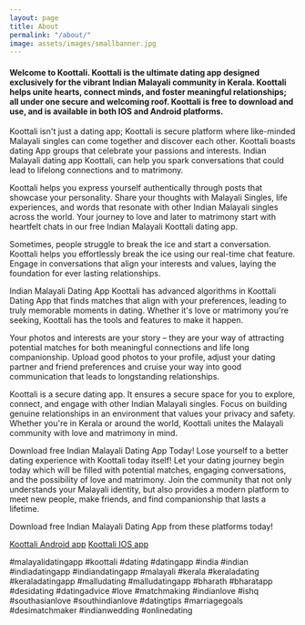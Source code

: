 ```yaml
---
layout: page
title: About
permalink: "/about/"
image: assets/images/smallbanner.jpg
---
```


#### Welcome to Koottali. Koottali is the ultimate dating app designed exclusively for the vibrant Indian Malayali community in Kerala. Koottali helps unite hearts, connect minds, and foster meaningful relationships; all under one secure and welcoming roof. Koottali is free to download and use, and is available in both IOS and Android platforms.


Koottali isn't just a dating app; Koottali is secure platform where like-minded Malayali singles can come together and discover each other. Koottali boasts dating App groups that celebrate your passions and interests. Indian Malayali dating app Koottali, can help you spark conversations that could lead to lifelong connections and to matrimony.

Koottali helps you express yourself authentically through posts that showcase your personality. Share your thoughts with Malayali Singles, life experiences, and words that resonate with other Indian Malayali singles across the world. Your journey to love and later to matrimony start with heartfelt chats in our free Indian Malayali Koottali dating app.

Sometimes, people struggle to break the ice and start a conversation. Koottali helps you effortlessly break the ice using our real-time chat feature. Engage in conversations that align your interests and values, laying the foundation for ever lasting relationships.

Indian Malayali Dating App Koottali has advanced algorithms in Koottali Dating App that finds matches that align with your preferences, leading to truly memorable moments in dating. Whether it's love or matrimony you're seeking, Koottali has the tools and features to make it happen.

Your photos and interests are your story – they are your way of attracting potential matches for both meaningful connections and life long companionship. Upload good photos to your profile, adjust your dating partner and friend preferences and cruise your way into good communication that leads to longstanding relationships.

Koottali is a secure dating app. It ensures a secure space for you to explore, connect, and engage with other Indian Malayali singles. Focus on building genuine relationships in an environment that values your privacy and safety. Whether you're in Kerala or around the world, Koottali unites the Malayali community with love and matrimony in mind.


Download free Indian Malayali Dating App Today! Lose yourself to a better dating experience with Koottali today itself! Let your dating journey begin today which will be filled with potential matches, engaging conversations, and the possibility of love and matrimony. Join the community that not only understands your Malayali identity, but also provides a modern platform to meet new people, make friends, and find companionship that lasts a lifetime.

Download free Indian Malayali Dating App from these platforms today!

[Koottali Android app](https://play.google.com/store/apps/details?id=com.koottali.app)
[Koottali IOS app](https://apps.apple.com/us/app/koottali-connect-with-mallus/id6448742453)

#malayalidatingapp #koottali #dating #datingapp #india #indian #indiadatingapp #indiandatingapp #malayali #kerala #keraladating #keraladatingapp #malludating #malludatingapp #bharath #bharatapp #desidating #datingadvice #love #matchmaking #indianlove #ishq #southasianlove #southindianlove #datingtips #marriagegoals #desimatchmaker #indianwedding #onlinedating